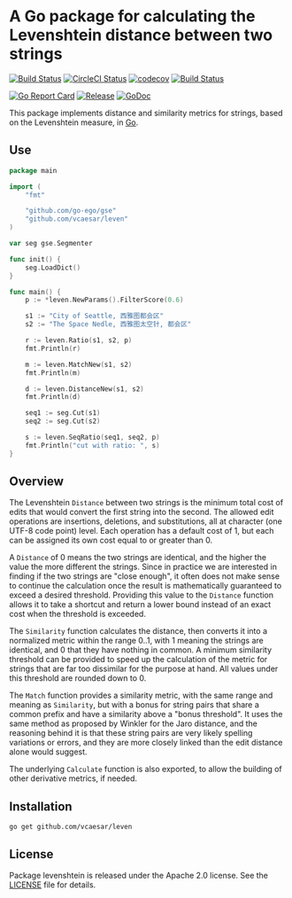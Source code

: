 # A Go package for calculating the Levenshtein distance between two strings

[![Build Status](https://github.com/vcaesar/leven/workflows/Go/badge.svg)](https://github.com/vcaesar/leven/commits/master)
[![CircleCI Status](https://circleci.com/gh/vcaesar/leven.svg?style=shield)](https://circleci.com/gh/vcaesar/leven)
[![codecov](https://codecov.io/gh/vcaesar/leven/branch/master/graph/badge.svg)](https://codecov.io/gh/vcaesar/leven)
[![Build Status](https://travis-ci.org/vcaesar/leven.svg?branch=master&style=flat)](https://travis-ci.org/vcaesar/leven)
<!-- [![Coverage Status](https://coveralls.io/repos/github/vcaesar/leven/badge.svg?style=flat)](https://coveralls.io/github/vcaesar/leven) -->
[![Go Report Card](https://goreportcard.com/badge/github.com/vcaesar/leven?style=flat)](https://goreportcard.com/report/github.com/vcaesar/leven)
[![Release](https://img.shields.io/github/release/vcaesar/leven.svg?style=flat)](https://github.com/vcaesar/leven/releases/latest)
[![GoDoc](https://img.shields.io/badge/godoc-reference-blue.svg?style=flat)](https://godoc.org/github.com/vcaesar/leven) 

This package implements distance and similarity metrics for strings, based on the Levenshtein measure, in [Go](http://golang.org).

## Use
```Go
package main

import (
	"fmt"

	"github.com/go-ego/gse"
	"github.com/vcaesar/leven"
)

var seg gse.Segmenter

func init() {
	seg.LoadDict()
}

func main() {
	p := *leven.NewParams().FilterScore(0.6)

	s1 := "City of Seattle, 西雅图都会区"
	s2 := "The Space Nedle, 西雅图太空针, 都会区"

	r := leven.Ratio(s1, s2, p)
	fmt.Println(r)

	m := leven.MatchNew(s1, s2)
	fmt.Println(m)

	d := leven.DistanceNew(s1, s2)
	fmt.Println(d)

	seq1 := seg.Cut(s1)
	seq2 := seg.Cut(s2)

	s := leven.SeqRatio(seq1, seq2, p)
	fmt.Println("cut with ratio: ", s)
}
```

## Overview

The Levenshtein `Distance` between two strings is the minimum total cost of edits that would convert the first string into the second. The allowed edit operations are insertions, deletions, and substitutions, all at character (one UTF-8 code point) level. Each operation has a default cost of 1, but each can be assigned its own cost equal to or greater than 0.

A `Distance` of 0 means the two strings are identical, and the higher the value the more different the strings. Since in practice we are interested in finding if the two strings are "close enough", it often does not make sense to continue the calculation once the result is mathematically guaranteed to exceed a desired threshold. Providing this value to the `Distance` function allows it to take a shortcut and return a lower bound instead of an exact cost when the threshold is exceeded.

The `Similarity` function calculates the distance, then converts it into a normalized metric within the range 0..1, with 1 meaning the strings are identical, and 0 that they have nothing in common. A minimum similarity threshold can be provided to speed up the calculation of the metric for strings that are far too dissimilar for the purpose at hand. All values under this threshold are rounded down to 0.

The `Match` function provides a similarity metric, with the same range and meaning as `Similarity`, but with a bonus for string pairs that share a common prefix and have a similarity above a "bonus threshold". It uses the same method as proposed by Winkler for the Jaro distance, and the reasoning behind it is that these string pairs are very likely spelling variations or errors, and they are more closely linked than the edit distance alone would suggest.

The underlying `Calculate` function is also exported, to allow the building of other derivative metrics, if needed.

## Installation

```
go get github.com/vcaesar/leven
```

## License

Package levenshtein is released under the Apache 2.0 license. See the [LICENSE](LICENSE) file for details.
